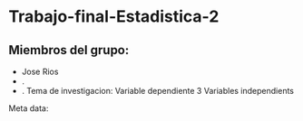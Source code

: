 # Trabajo-final-Estadistica-2

## Miembros del grupo:
 + Jose Rios
 + .
 + .
Tema de investigacion:
Variable dependiente
3 Variables independients

Meta data:
